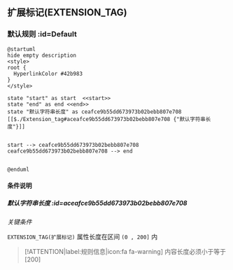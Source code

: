 ## 扩展标记(EXTENSION_TAG) <!-- {docsify-ignore-all} -->

   

### 默认规则 :id=Default

```plantuml
@startuml
hide empty description
<style>
root {
  HyperlinkColor #42b983
}
</style>

state "start" as start  <<start>>
state "end" as end <<end>>
state "默认字符串长度" as ceafce9b55dd673973b02bebb807e708 [[$./Extension_tag#aceafce9b55dd673973b02bebb807e708 {"默认字符串长度"}]]


start --> ceafce9b55dd673973b02bebb807e708 
ceafce9b55dd673973b02bebb807e708 --> end 


@enduml
```

#### 条件说明

##### 默认字符串长度 :id=aceafce9b55dd673973b02bebb807e708


*关键条件*


`EXTENSION_TAG(扩展标记)` 属性长度在区间 `(0 , 200]` 内

> [!ATTENTION|label:规则信息|icon:fa fa-warning]
> 内容长度必须小于等于[200]







